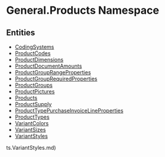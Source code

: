 ﻿---
uid: General.Products
---
# General.Products Namespace

## Entities
- [CodingSystems](General.Products.CodingSystems.md)  
- [ProductCodes](General.Products.ProductCodes.md)  
- [ProductDimensions](General.Products.ProductDimensions.md)  
- [ProductDocumentAmounts](General.Products.ProductDocumentAmounts.md)  
- [ProductGroupRangeProperties](General.Products.ProductGroupRangeProperties.md)  
- [ProductGroupRequiredProperties](General.Products.ProductGroupRequiredProperties.md)  
- [ProductGroups](General.Products.ProductGroups.md)  
- [ProductPictures](General.Products.ProductPictures.md)  
- [Products](General.Products.Products.md)  
- [ProductSupply](General.Products.ProductSupply.md)  
- [ProductTypePurchaseInvoiceLineProperties](General.Products.ProductTypePurchaseInvoiceLineProperties.md)  
- [ProductTypes](General.Products.ProductTypes.md)  
- [VariantColors](General.Products.VariantColors.md)  
- [VariantSizes](General.Products.VariantSizes.md)  
- [VariantStyles](General.Products.VariantStyles.md)  

ts.VariantStyles.md)  

